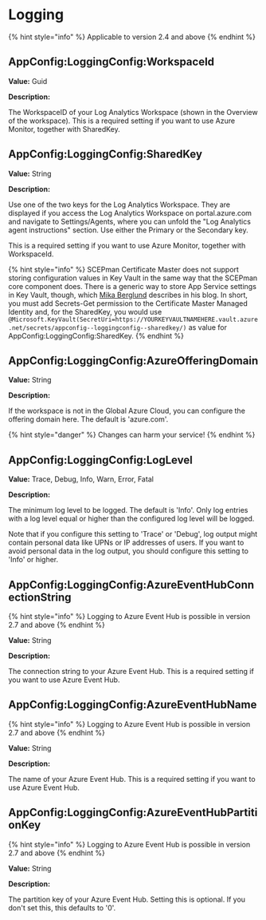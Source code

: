# Logging

{% hint style="info" %}
Applicable to version 2.4 and above
{% endhint %}

## AppConfig:LoggingConfig:WorkspaceId

**Value:** Guid

**Description:**

The WorkspaceID of your Log Analytics Workspace (shown in the Overview of the workspace). This is a required setting if you want to use Azure Monitor, together with SharedKey.

## AppConfig:LoggingConfig:SharedKey

**Value:** String

**Description:**

Use one of the two keys for the Log Analytics Workspace. They are displayed if you access the Log Analytics Workspace on portal.azure.com and navigate to Settings/Agents, where you can unfold the "Log Analytics agent instructions" section. Use either the Primary or the Secondary key.

This is a required setting if you want to use Azure Monitor, together with WorkspaceId.

{% hint style="info" %}
SCEPman Certificate Master does not support storing configuration values in Key Vault in the same way that the SCEPman core component does. There is a generic way to store App Service settings in Key Vault, though, which [Mika Berglund](https://mikaberglund.com/store-your-app-service-configuration-settings-in-azure-key-vault/) describes in his blog. In short, you must add Secrets-Get permission to the Certificate Master Managed Identity and, for the SharedKey, you would use `@Microsoft.KeyVault(SecretUri=https://YOURKEYVAULTNAMEHERE.vault.azure.net/secrets/appconfig--loggingconfig--sharedkey/)` as value for AppConfig:LoggingConfig:SharedKey.
{% endhint %}

## AppConfig:LoggingConfig:AzureOfferingDomain

**Value:** String

**Description:**

If the workspace is not in the Global Azure Cloud, you can configure the offering domain here. The default is 'azure.com'.

{% hint style="danger" %}
Changes can harm your service!
{% endhint %}

## AppConfig:LoggingConfig:LogLevel

**Value:** Trace, Debug, Info, Warn, Error, Fatal

**Description:**

The minimum log level to be logged. The default is 'Info'. Only log entries with a log level equal or higher than the configured log level will be logged.

Note that if you configure this setting to 'Trace' or 'Debug', log output might contain personal data like UPNs or IP addresses of users. If you want to avoid personal data in the log output, you should configure this setting to 'Info' or higher.

## AppConfig:LoggingConfig:AzureEventHubConnectionString

{% hint style="info" %}
Logging to Azure Event Hub is possible in version 2.7 and above
{% endhint %}

**Value:** String

**Description:**

The connection string to your Azure Event Hub. This is a required setting if you want to use Azure Event Hub.

## AppConfig:LoggingConfig:AzureEventHubName

{% hint style="info" %}
Logging to Azure Event Hub is possible in version 2.7 and above
{% endhint %}

**Value:** String

**Description:**

The name of your Azure Event Hub. This is a required setting if you want to use Azure Event Hub.

## AppConfig:LoggingConfig:AzureEventHubPartitionKey

{% hint style="info" %}
Logging to Azure Event Hub is possible in version 2.7 and above
{% endhint %}

**Value:** String

**Description:**

The partition key of your Azure Event Hub. Setting this is optional. If you don't set this, this defaults to '0'.